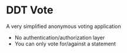 # DDT Vote

A very simplified anonymous voting application

- No authentication/authorization layer
- You can only vote for/against a statement
